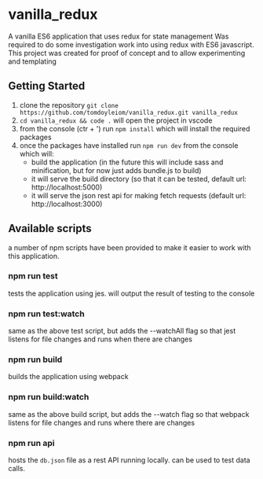 # vanilla_redux
A vanilla ES6 application that uses redux for state management
Was required to do some investigation work into using redux with ES6 javascript.
This project was created for proof of concept and to allow experimenting and templating

## Getting Started

1. clone the repository `git clone https://github.com/tomdoyleiom/vanilla_redux.git vanilla_redux`
2. `cd vanilla_redux && code .` will open the project in vscode
3. from the console (ctr + ') run `npm install` which will install the required packages
4. once the packages have installed run `npm run dev` from the console which will:
   - build the application (in the future this will include sass and minification, but for now just adds bundle.js to build)
   - it will serve the build directory (so that it can be tested, default url: http://localhost:5000)
   - it will serve the json rest api for making fetch requests (default url: http://localhost:3000)
 
## Available scripts
a number of npm scripts have been provided to make it easier to work with this application.

### npm run test
tests the application using jes.
will output the result of testing to the console

### npm run test:watch
same as the above test script, but adds the --watchAll flag so that jest listens for file changes and runs when there are changes

### npm run build
builds the application using webpack

### npm run build:watch
same as the above build script, but adds the --watch flag so that webpack listens for file changes and runs where there are changes

### npm run api
hosts the `db.json` file as a rest API running locally.
can be used to test data calls.
